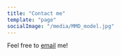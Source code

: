 ```yaml
---
title: "Contact me"
template: "page"
socialImage: "/media/MMD_model.jpg"
---
```


Feel free to <a href="mailto:akakream@gmail.com">email</a> me!